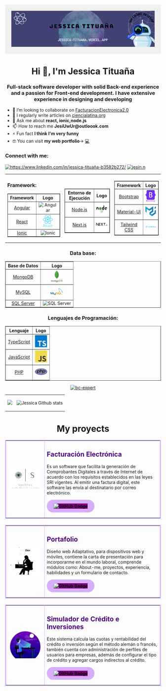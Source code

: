 <!DOCTYPE html>
<html lang="en">


<body>
<div style="text-align: center; background-color: #f0f0f0; padding: 20px;">
    <img src="./img/portadaa.png" alt="Portada" style="max-width: 100%; height: auto;">
    
</div>
  <h1 align="center">Hi 👋, I'm Jessica Tituaña</h1>
  <h3 align="center">Full-stack software developer with solid Back-end experience and a passion for Front-end development. I have extensive experience in designing and developing </h3>

  
  <ul>
   <li>👯 I’m looking to collaborate on <a href="https://github.com/jess026p/FacturacionElectronica2.0">FacturacionElectronica2.0</a></li>
    <li>📝 I regularly write articles on <a href="https://ciencialatina.org/index.php/cienciala/article/view/11290">ciencialatina.org</a></li>
    <li>💬 Ask me about <strong>react, ionic,node.js</strong></li>
    <li>📫 How to reach me <strong>JesiUwUr@outloook.com</strong></li>
    <li>⚡ Fun fact <strong>I think I'm very funny</strong></li>
    <li>🤓 You can visit <strong>my web portfolio</strong>→ <a href="https://jessica-tituana.vercel.app">💻</a></li>
      
  </ul>

  <h3 align="left">Connect with me:</h3>
  <p align="left">
    <a href="https://www.linkedin.com/in/jessica-tituaña-b3582b272/" target="blank"><img align="center" src="https://raw.githubusercontent.com/rahuldkjain/github-profile-readme-generator/master/src/images/icons/Social/linked-in-alt.svg" alt="https://www.linkedin.com/in/jessica-tituaña-b3582b272/" height="30" width="40" /></a>
    <a href="https://instagram.com/jesin.n" target="blank"><img align="center" src="https://raw.githubusercontent.com/rahuldkjain/github-profile-readme-generator/master/src/images/icons/Social/instagram.svg" alt="jesin.n" height="30" width="40" /></a>
  <!--frameworks-->
 <table>
<tr>
<td width="50%">
      <h3 align="left">Framework:</h3>
  <table border="1">
  <thead>
    <tr>
      <th align="center">Framework</th>
      <th align="center">Logo</th>
    </tr>
  </thead>
  <tbody>
    <tr>
      <td align="center"><a href="https://angular.io" target="_blank" rel="noreferrer">Angular</a></td>
      <td align="center"><img src="https://angular.io/assets/images/logos/angular/angular.svg" alt="Angular" width="40" height="40"/></td>
    </tr>
    <tr>
      <td align="center"><a href="https://reactjs.org/" target="_blank" rel="noreferrer">React</a></td>
      <td align="center"><img src="https://raw.githubusercontent.com/devicons/devicon/master/icons/react/react-original-wordmark.svg" alt="React" width="40" height="40"/></td>
    </tr>
    <tr>
      <td align="center"><a href="https://ionicframework.com" target="_blank" rel="noreferrer">Ionic</a></td>
      <td align="center"><img src="https://upload.wikimedia.org/wikipedia/commons/d/d1/Ionic_Logo.svg" alt="Ionic" width="40" height="40"/></td>
    </tr>
    <!-- Agregar más frameworks web si es necesario -->
  </tbody>
</table>
            
</td>

<td width="50%">
  <br>
<table border="1">
  <thead>
    <tr>
      <th align="center">Entorno de Ejecución</th>
      <th align="center">Logo</th>
    </tr>
  </thead>
  <tbody>
    <tr>
      <td align="center"><a href="https://nodejs.org/" target="_blank" rel="noreferrer">Node.js</a></td>
      <td align="center"><img src="https://raw.githubusercontent.com/devicons/devicon/master/icons/nodejs/nodejs-original-wordmark.svg" alt="Node.js" width="40" height="40"/></td>
    </tr>
    <tr>
      <td align="center"><a href="https://nextjs.org/" target="_blank" rel="noreferrer">Next.js</a></td>
      <td align="center"><img src="https://raw.githubusercontent.com/devicons/devicon/master/icons/nextjs/nextjs-original-wordmark.svg" alt="Next.js" width="40" height="40"/></td>
    </tr>
  </tbody>
</table>
   
</td> 

<td>
<table border="1">
  <thead>
    <tr>
      <th align="center">Framework</th>
      <th align="center">Logo</th>
    </tr>
  </thead>
  <tbody>
    <tr>
      <td align="center"><a href="https://getbootstrap.com" target="_blank" rel="noreferrer">Bootstrap</a></td>
      <td align="center"><img src="https://raw.githubusercontent.com/devicons/devicon/master/icons/bootstrap/bootstrap-plain-wordmark.svg" alt="Bootstrap" width="40" height="40"/></td>
    </tr>
    <tr>
      <td align="center"><a href="https://material-ui.com/" target="_blank" rel="noreferrer">Material-UI</a></td>
      <td align="center"><img src="https://raw.githubusercontent.com/devicons/devicon/master/icons/materialui/materialui-original.svg" alt="Material-UI" width="40" height="40"/></td>
    </tr>
    <tr>
      <td align="center"><a href="https://tailwindcss.com/" target="_blank" rel="noreferrer">Tailwind CSS</a></td>
      <td align="center"><img src="https://raw.githubusercontent.com/devicons/devicon/master/icons/tailwindcss/tailwindcss-plain-wordmark.svg" alt="Tailwind CSS" width="40" height="40"/></td>
    </tr>
  </tbody>
</table>    
</td>
</table>   
  








<h3 align="center">Data base:</h3>
<table align="center" border="1">
  <thead>
    <tr>
      <th align="center">Base de Datos</th>
      <th align="center">Logo</th>
    </tr>
  </thead>
  <tbody>
    <tr>
      <td align="center"><a href="https://www.mongodb.com/" target="_blank" rel="noreferrer">MongoDB</a></td>
      <td align="center"><img src="https://raw.githubusercontent.com/devicons/devicon/master/icons/mongodb/mongodb-original-wordmark.svg" alt="MongoDB" width="40" height="40"/></td>
    </tr>
    <tr>
      <td align="center"><a href="https://www.mysql.com/" target="_blank" rel="noreferrer">MySQL</a></td>
      <td align="center"><img src="https://raw.githubusercontent.com/devicons/devicon/master/icons/mysql/mysql-original-wordmark.svg" alt="MySQL" width="40" height="40"/></td>
    </tr>
<tr>
      <td align="center"><a href="https://www.microsoft.com/en-us/sql-server" target="_blank" rel="noreferrer">SQL Server</a></td>
      <td align="center"><img src="https://img.icons8.com/color/452/microsoft-sql-server.png" alt="SQL Server" width="40" height="40"/></td>
    </tr>
  </tbody>
</table>
<h3 align="center">Lenguajes de Programación:</h3>
<table align="center" border="1">
  <thead>
    <tr>
      <th align="center">Lenguaje</th>
      <th align="center">Logo</th>
    </tr>
  </thead>
  <tbody>
    <tr>
      <td align="center"><a href="https://www.typescriptlang.org/" target="_blank" rel="noreferrer">TypeScript</a></td>
      <td align="center"><img src="https://raw.githubusercontent.com/devicons/devicon/master/icons/typescript/typescript-original.svg" alt="TypeScript" width="40" height="40"/></td>
    </tr>
    <tr>
      <td align="center"><a href="https://www.javascript.com/" target="_blank" rel="noreferrer">JavaScript</a></td>
      <td align="center"><img src="https://raw.githubusercontent.com/devicons/devicon/master/icons/javascript/javascript-original.svg" alt="JavaScript" width="40" height="40"/></td>
    </tr>
    <tr>
      <td align="center"><a href="https://www.php.net/" target="_blank" rel="noreferrer">PHP</a></td>
      <td align="center"><img src="https://raw.githubusercontent.com/devicons/devicon/master/icons/php/php-original.svg" alt="PHP" width="40" height="40"/></td>
    </tr>
  </tbody>
</table>


<p align="center"> <a href="https://github.com/ryo-ma/github-profile-trophy"><img src="https://github-profile-trophy.vercel.app/?username=zeeid&theme=tokyonight&no-frame=true&row=1&&margin-w=30&no-bg=false" alt="bc-expert" width="600px"/></a> </p>

<table>
<td>
    <p align="left">
<a href="https://github.com/jess026p>
  <img height="180em" src="https://github-readme-stats-eight-theta.vercel.app/api?username=jess026p&show_icons=true&theme=algolia&include_all_commits=true&count_private=true"/>
  <img height="180em" src="https://github-readme-stats-eight-theta.vercel.app/api/top-langs/?username=jess026p&layout=compact&langs_count=8&theme=algolia"/>
</a>

</td>
    <td>
        
![Jessica Github stats](https://github-readme-stats.vercel.app/api?username=jess026p&show_icons=true&title_color=ffc857&icon_color=8ac926&text_color=daf7dc&bg_color=151515&hide=issues&count_private=true&include_all_commits=true)

</p>
    </td>
</table>


 <h1 align="center">My proyects </h1>
<div align="center">

  <!-- Tarjeta 1 -->
  <table width="50%" border="2" bordercolor="#d8aefc" style="border-collapse: collapse; margin-bottom: 20px;">
    <tr>
      <td width="25%" align="center">
        <img src="./img/f.png" alt="Facturación Electrónica" width="100">
      </td>
      <td>
        <h2 style="color: #4b0082;">Facturación Electrónica</h2>
        <p>Es un software que facilita la generación de Comprobantes Digitales a través de Internet de acuerdo con los requisitos establecidos en las leyes SRI vigentes. Al emitir una factura digital, este software las envía al destinatario por correo electrónico.</p>
        <p>
          <a href="https://github.com/jess026p/FacturacionElectronica2.0" target="_blank" style="display: inline-block; border: 2px solid #d8aefc; border-radius: 20px; background-color: #d8aefc; padding: 10px 20px; text-decoration: none; color: black; font-weight: bold;"><img src="https://img.shields.io/badge/CODE-80ffaa?style=for-the-badge&logo=github&logoColor=black" alt="GitHub Badge" style="background-color: #800080;"></a>
        </p>
      </td>
    </tr>
  </table>

  <!-- Tarjeta 2 -->
  <table width="80%" border="2" bordercolor="#d8aefc" style="border-collapse: collapse; margin-bottom: 20px;">
    <tr>
      <td width="25%" align="center">
        <img src="./img/p.png" alt="Portafolio" width="100px">
      </td>
      <td>
        <h2 style="color: #4b0082;">Portafolio</h2>
        <p>Diseño web Adaptativo, para dispositivos web y móviles, contiene la carta de presentación para incorporarme en el mundo laboral, comprende módulos como: About-me, proyectos, experiencia, habilidades y un formulario de contacto.</p>
        <p>
          <a href="https://github.com/jess026p/Portafolio2.0-" target="_blank" style="display: inline-block; border: 2px solid #d8aefc; border-radius: 20px; background-color: #d8aefc; padding: 10px 20px; text-decoration: none; color: black; font-weight: bold;"><img src="https://img.shields.io/badge/CODE-80ffaa?style=for-the-badge&logo=github&logoColor=black" alt="GitHub Badge" style="background-color: #800080;">
</a>
        </p>
      </td>
    </tr>
  </table>

  <!-- Tarjeta 3 -->
  <table width="80%" border="2" bordercolor="#d8aefc" style="border-collapse: collapse;">
    <tr>
      <td width="25%" align="center">
        <img src="./img/s.png" alt="Simulador de Crédito e Inversiones" width="100">
      </td>
      <td>
        <h2 style="color: #4b0082;">Simulador de Crédito e Inversiones</h2>
        <p>Este sistema calcula las cuotas y rentabilidad del crédito o inversión según el método alemán o francés, también cuenta con administración de perfiles de usuarios para empresas, además de configurar el tipo de crédito y agregar cargos indirectos al crédito.</p>
        <p>
          <a href="https://github.com/jeanpgr/simulador-creditos-inversiones" target="_blank" style="display: inline-block; border: 2px solid #d8aefc; border-radius: 20px; background-color: #d8aefc; padding: 10px 20px; text-decoration: none; color: black; font-weight: bold;"><img src="https://img.shields.io/badge/CODE-80ffaa?style=for-the-badge&logo=github&logoColor=black" alt="GitHub Badge" style="background-color: #800080;"></a>
        </p>
      </td>
    </tr>
  </table>

</div>


</body>
</html>
